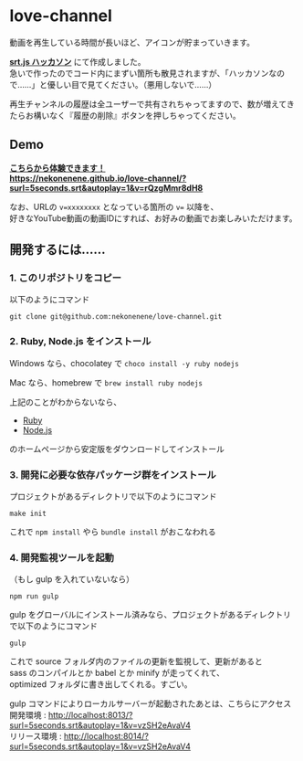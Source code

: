 # love-channel

動画を再生している時間が長いほど、アイコンが貯まっていきます。

**[srt.js ハッカソン](https://mashupawards.connpass.com/event/57500)** にて作成しました。  
急いで作ったのでコード内にまずい箇所も散見されますが、「ハッカソンなので……」と優しい目で見てください。（悪用しないで……）

再生チャンネルの履歴は全ユーザーで共有されちゃってますので、数が増えてきたらお構いなく『履歴の削除』ボタンを押しちゃってください。


## Demo

**[こちらから体験できます！](https://nekonenene.github.io/love-channel/?surl=5seconds.srt&autoplay=1&v=rQzgMmr8dH8)**  
**https://nekonenene.github.io/love-channel/?surl=5seconds.srt&autoplay=1&v=rQzgMmr8dH8**

なお、URLの `v=xxxxxxxx` となっている箇所の `v=` 以降を、  
好きなYouTube動画の動画IDにすれば、お好みの動画でお楽しみいただけます。


## 開発するには……

### 1. このリポジトリをコピー

以下のようにコマンド
```
git clone git@github.com:nekonenene/love-channel.git
```

### 2. Ruby, Node.js をインストール

Windows なら、chocolatey で `choco install -y ruby nodejs`

Mac なら、homebrew で `brew install ruby nodejs`

上記のことがわからないなら、  
- [Ruby](https://www.ruby-lang.org/) 
- [Node.js](https://nodejs.org/)

のホームページから安定版をダウンロードしてインストール

### 3. 開発に必要な依存パッケージ群をインストール

プロジェクトがあるディレクトリで以下のようにコマンド
```
make init
```

これで `npm install` やら `bundle install` がおこなわれる

### 4. 開発監視ツールを起動

（もし gulp を入れていないなら）
```
npm run gulp
```

gulp をグローバルにインストール済みなら、プロジェクトがあるディレクトリで以下のようにコマンド
```
gulp
```

これで source フォルダ内のファイルの更新を監視して、更新があると  
sass のコンパイルとか babel とか minify が走ってくれて、  
optimized フォルダに書き出してくれる。すごい。

gulp コマンドによりローカルサーバーが起動されたあとは、こちらにアクセス  
開発環境 : [http://localhost:8013/?surl=5seconds.srt&autoplay=1&v=vzSH2eAvaV4](http://localhost:8013/?surl=5seconds.srt&autoplay=1&v=vzSH2eAvaV4)  
リリース環境 : [http://localhost:8014/?surl=5seconds.srt&autoplay=1&v=vzSH2eAvaV4](http://localhost:8014/?surl=5seconds.srt&autoplay=1&v=vzSH2eAvaV4)
